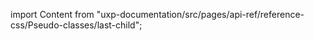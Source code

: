 
import Content from "uxp-documentation/src/pages/api-ref/reference-css/Pseudo-classes/last-child";

<Content query="product=photoshop"/>
